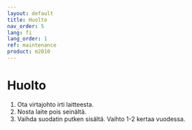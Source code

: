 ```yaml
---
layout: default
title: Huolto
nav_order: 5
lang: fi
lang_order: 1
ref: maintenance
product: m2010
---
```


# Huolto

1. Ota virtajohto irti laitteesta. 
2. Nosta laite pois seinältä.
3. Vaihda suodatin putken sisältä. Vaihto 1-2 kertaa vuodessa.
